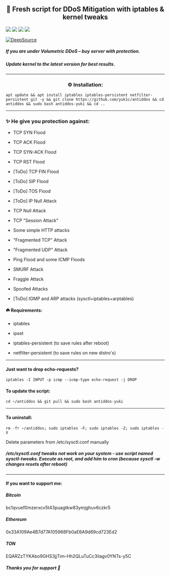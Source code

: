 <p align="center"> <h2 align="center">🍃 Fresh script for DDoS Mitigation with iptables & kernel tweaks</h2> </p> 


<a href="#"><img src="https://img.shields.io/github/forks/yuk1c/antiddos"/></a>
<a href="#"><img src="https://img.shields.io/github/license/yuk1c/antiddos"/></a>
<a href="#"><img src="https://img.shields.io/github/last-commit/yuk1c/antiddos"/></a>
<a href="#"><img src="https://img.shields.io/github/contributors/yuk1c/antiddos"/></a></p>
[![DeepSource](https://deepsource.io/gh/yuk1c/antiddos.svg/?label=active+issues&show_trend=true&token=tVgsBqvfV3KBAOkyv3rCEYiV)](https://deepsource.io/gh/yuk1c/antiddos/?ref=repository-badge)

##### If you are under Volumetric DDoS – buy server with protection.
##### Update kernel to the latest version for best results.

<hr>

<p align="center"> <h3 align="center">⚙️ Installation:</p></h3>

```
apt update && apt install iptables iptables-persistent netfilter-persistent git -y && git clone https://github.com/yuk1c/antiddos && cd antiddos && sudo bash antiddos-yuki && cd ..
```
<hr>

### ✨️ He give you protection against:

* TCP SYN Flood

* TCP ACK Flood

* TCP SYN-ACK Flood

* TCP RST Flood

* [ToDo] TCP FIN Flood

* [ToDo] SIP Flood

* [ToDo] TOS Flood

* [ToDo] IP Null Attack

* TCP Null Attack

* TCP "Session Attack"

* Some simple HTTP attacks

* "Fragmented TCP" Attack

* "Fragmented UDP" Attack

* Ping Flood and some ICMP Floods

* SMURF Attack

* Fraggle Attack

* Spoofed Attacks

* [ToDo] IGMP and ARP attacks (sysctl+iptables+arptables)


#### ☘️ Requirements:

* iptables

* ipset

* iptables-persistent (to save rules after reboot)

* netfilter-persistent (to save rules on new distro's)

<hr>


#### Just want to drop echo-requests?
```
iptables -I INPUT -p icmp --icmp-type echo-request -j DROP
```


#### To update the script:
```
cd ~/antiddos && git pull && sudo bash antiddos-yuki
```

<hr>

#### To uninstall:
```
rm -fr ~/antiddos; sudo iptables -F; sudo iptables -Z; sudo iptables -X
```
Delete parameters from /etc/sysctl.conf manually


##### /etc/sysctl.conf tweaks not work on your system - use script named sysctl-tweaks. Execute as root, and add him to cron (because sysctl -w changes resets after reboot)

<hr>

#### If you want to support me:

##### Bitcoin
bc1qvuef0mzerxcv5t43puagtkw83ymjghuv6czkr5

##### Ethereum
0x33A109Ae4B7d77A105968Fb0aE6A9d69cd723Ed2

##### TON
EQARZzTYKAbo9GHS3jjTim-Hh2QLuTuCc3ilagv0YNTs-y5C


##### Thanks you for support 💙

